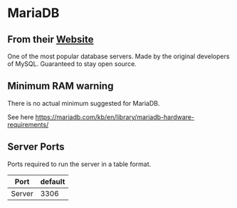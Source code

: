 # MariaDB

## From their [Website](https://mariadb.org/)

One of the most popular database servers. Made by the original developers of MySQL.
Guaranteed to stay open source.

## Minimum RAM warning

There is no actual minimum suggested for MariaDB.

See here <https://mariadb.com/kb/en/library/mariadb-hardware-requirements/>

## Server Ports

Ports required to run the server in a table format.

| Port    | default |
|---------|---------|
| Server  |  3306   |